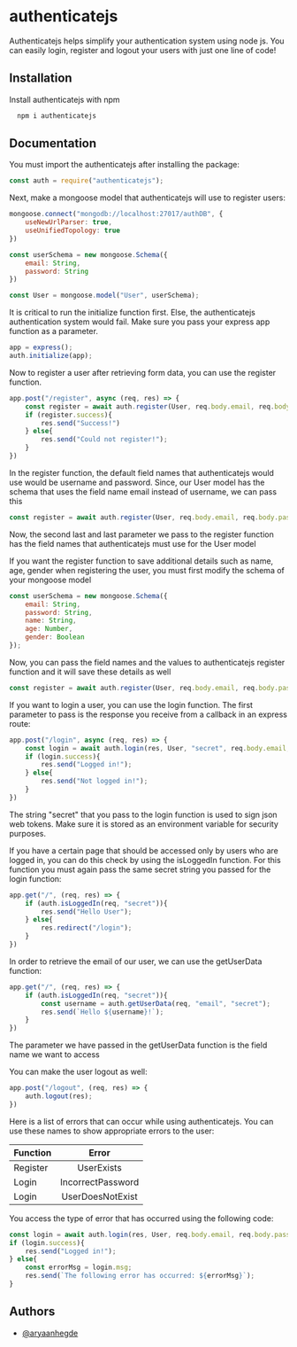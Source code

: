 
# authenticatejs

Authenticatejs helps simplify your authentication system using node js. You can easily login, register and logout your users with just one line of code!


## Installation

Install authenticatejs with npm

```bash
  npm i authenticatejs
```
    
## Documentation

You must import the authenticatejs after installing the package:

```javascript
const auth = require("authenticatejs");
```

Next, make a mongoose model that authenticatejs will use to register users:

```javascript
mongoose.connect("mongodb://localhost:27017/authDB", {
    useNewUrlParser: true,
    useUnifiedTopology: true
})

const userSchema = new mongoose.Schema({
    email: String,
    password: String
})

const User = mongoose.model("User", userSchema);
```

It is critical to run the initialize function first. Else, the authenticatejs authentication system would fail. Make sure you pass your express app function as a parameter.

```javascript
app = express();
auth.initialize(app);
```

Now to register a user after retrieving form data, you can use the register function. 

```javascript
app.post("/register", async (req, res) => {
    const register = await auth.register(User, req.body.email, req.body.password);
    if (register.success){
        res.send("Success!")
    } else{
        res.send("Could not register!");
    }
})
```

In the register function, the default field names that authenticatejs would use would be username and password. Since, our User model has the schema that uses the field name email instead of username, we can pass this

```javascript
const register = await auth.register(User, req.body.email, req.body.password, "email", "password");
```

Now, the second last and last parameter we pass to the register function has the field names that authenticatejs must use for the User model

If you want the register function to save additional details such as name, age, gender when registering the user, you must first modify the schema of your mongoose model

```javascript
const userSchema = new mongoose.Schema({
    email: String,
    password: String,
    name: String,
    age: Number,
    gender: Boolean
});
```

Now, you can pass the field names and the values to authenticatejs register function and it will save these details as well

```javascript
const register = await auth.register(User, req.body.email, req.body.password, "email", "password", [["name", req.body.name], ["age", req.body.age], ["gender", req.body.gender]]);
```

If you want to login a user, you can use the login function. The first parameter to pass is the response you receive from a callback in an express route:

```javascript
app.post("/login", async (req, res) => {
    const login = await auth.login(res, User, "secret", req.body.email, req.body.password, "email", "password");
    if (login.success){
        res.send("Logged in!");
    } else{
        res.send("Not logged in!");
    }
})
```

The string "secret" that you pass to the login function is used to sign json web tokens. Make sure it is stored as an environment variable for security purposes.

If you have a certain page that should be accessed only by users who are logged in, you can do this check by using the isLoggedIn function. For this function you must again pass the same secret string you passed for the login function:

```javascript
app.get("/", (req, res) => {
    if (auth.isLoggedIn(req, "secret")){
        res.send("Hello User");
    } else{
        res.redirect("/login");
    }
})

```

In order to retrieve the email of our user, we can use the getUserData function:

```javascript
app.get("/", (req, res) => {
    if (auth.isLoggedIn(req, "secret")){
        const username = auth.getUserData(req, "email", "secret");
        res.send(`Hello ${username}!`);
    }
})
```

The parameter we have passed in the getUserData function is the field name we want to access

You can make the user logout as well:

```javascript
app.post("/logout", (req, res) => {
    auth.logout(res);
})
```

Here is a list of errors that can occur while using authenticatejs. You can use these names to show appropriate errors to the user:

| Function        | Error |
| ------------- |:-------------:|
| Register      | UserExists | 
| Login      | IncorrectPassword |
| Login | UserDoesNotExist |

You access the type of error that has occurred using the following code:

```javascript
const login = await auth.login(res, User, req.body.email, req.body.password, "email", "password");
if (login.success){
    res.send("Logged in!");
} else{
    const errorMsg = login.msg;
    res.send(`The following error has occurred: ${errorMsg}`);
}
```

## Authors

- [@aryaanhegde](https://www.github.com/VOYAGERX013)